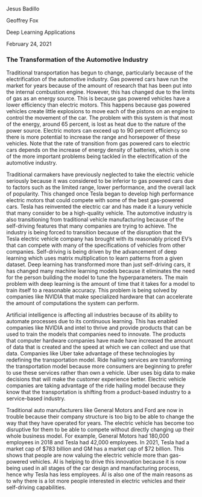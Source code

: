 Jesus Badillo

Geoffrey Fox

Deep Learning Applications

February 24, 2021

### The Transformation of the Automotive Industry
Traditional transportation has begun to change, particularly because of the electrification of the automotive industry. Gas powered cars have run the market for years because of the amount of research that has been put into the internal combustion engine. However, this has changed due to the limits of gas as an energy source. This is because gas powered vehicles have a lower efficiency than electric motors. This happens because gas powered vehicles create little explosions to move each of the pistons on an engine to control the movement of the car. The problem with this system is that most of the energy, around 65 percent, is lost as heat due to the nature of the power source. Electric motors can exceed up to 90 percent efficiency so there is more potential to increase the range and horsepower of these vehicles. Note that the rate of transition from gas powered cars to electric cars depends on the increase of energy density of batteries, which is one of the more important problems being tackled in the electrification of the automotive industry. 

Traditional carmakers have previously neglected to take the electric vehicle seriously because it was considered to be inferior to gas powered cars due to factors such as the limited range, lower performance, and the overall lack of popularity. This changed once Tesla began to develop high performance electric motors that could compete with some of the best gas-powered cars. Tesla has reinvented the electric car and has made it a luxury vehicle that many consider to be a high-quality vehicle. The automotive industry is also transitioning from traditional vehicle manufacturing because of the self-driving features that many companies are trying to achieve. The industry is being forced to transition because of the disruption that the Tesla electric vehicle company has brought with its reasonably priced EV’s that can compete with many of the specifications of vehicles from other companies. Self-driving is being driven by the advancement of deep learning which uses matrix multiplication to learn patterns from a given dataset. Deep learning has transformed more than just self-driving cars, it has changed many machine learning models because it eliminates the need for the person building the model to tune the hyperparameters. The main problem with deep learning is the amount of time that it takes for a model to train itself to a reasonable accuracy. This problem is being solved by companies like NVIDIA that make specialized hardware that can accelerate the amount of computations the system can perform.

Artificial intelligence is affecting all industries because of its ability to automate processes due to its continuous learning. This has enabled companies like NVIDIA and intel to thrive and provide products that can be used to train the models that companies need to innovate. The products that computer hardware companies have made have increased the amount of data that is created and the speed at which we can collect and use that data.  Companies like Uber take advantage of these technologies by redefining the transportation model. Ride hailing services are transforming the transportation model because more consumers are beginning to prefer to use these services rather than own a vehicle. Uber uses big data to make decisions that will make the customer experience better. Electric vehicle companies are taking advantage of the ride hailing model because they know that the transportation is shifting from a product-based industry to a service-based industry.

Traditional auto manufacturers like General Motors and Ford are now in trouble because their company structure is too big to be able to change the way that they have operated for years. The electric vehicle has become too disruptive for them to be able to compete without directly changing up their whole business model. For example, General Motors had 180,000 employees in 2018 and Tesla had 42,000 employees. In 2021, Tesla had a market cap of $783 billion and GM has a market cap of $72 billion. This shows that people are now valuing the electric vehicle more than gas-powered vehicles. AI is helping to drive this innovation because it is now being used in all stages of the car design and manufacturing process, hence why Tesla has less employees. AI is also one of the main reasons as to why there is a lot more people interested in electric vehicles and their self-driving capabilities.
